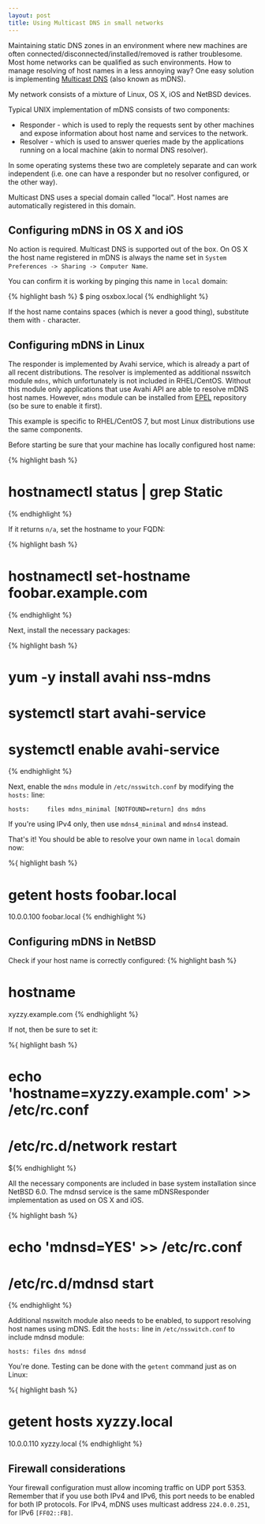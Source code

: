 ```yaml
---
layout: post
title: Using Multicast DNS in small networks
---
```


Maintaining static DNS zones in an environment where new machines are often connected/disconnected/installed/removed is rather troublesome. Most home networks can be qualified as such environments. How to manage resolving of host names in a less annoying way? One easy solution is implementing [Multicast DNS](http://tools.ietf.org/html/rfc6762) (also known as mDNS).

<!-- more -->
My network consists of a mixture of Linux, OS X, iOS and NetBSD devices.

Typical UNIX implementation of mDNS consists of two components:
- Responder - which is used to reply the requests sent by other machines and expose information about host name and services to the network. 
- Resolver - which is used to answer queries made by the applications running on a local machine (akin to normal DNS resolver).

In some operating systems these two are completely separate and can work independent (i.e. one can have a responder but no resolver configured, or the other way).

Multicast DNS uses a special domain called "local". Host names are automatically registered in this domain.

## Configuring mDNS in OS X and iOS

No action is required. Multicast DNS is supported out of the box. On OS X the host name registered in mDNS is always the name set in `System Preferences -> Sharing -> Computer Name`.

You can confirm it is working by pinging this name in `local` domain:

{% highlight bash %}
$ ping osxbox.local
{% endhighlight %}

If the host name contains spaces (which is never a good thing), substitute them with `-` character.

## Configuring mDNS in Linux

The responder is implemented by Avahi service, which is already a part of all recent distributions. The resolver is implemented as additional nsswitch module `mdns`, which unfortunately is not included in RHEL/CentOS. Without this module only applications that use Avahi API are able to resolve mDNS host names. However, `mdns` module can be installed from [EPEL](https://fedoraproject.org/wiki/EPEL) repository (so be sure to enable it first).

This example is specific to RHEL/CentOS 7, but most Linux distributions use the same components.

Before starting be sure that your machine has locally configured host name:

{% highlight bash %}
# hostnamectl status | grep Static
{% endhighlight %}

If it returns `n/a`, set the hostname to your FQDN:

{% highlight bash %}
# hostnamectl set-hostname foobar.example.com 
{% endhighlight %}

Next, install the necessary packages:
 
{% highlight bash %}
# yum -y install avahi nss-mdns
# systemctl start avahi-service
# systemctl enable avahi-service
{% endhighlight %}

Next, enable the `mdns` module in `/etc/nsswitch.conf` by modifying the `hosts:` line:

`hosts:		files mdns_minimal [NOTFOUND=return] dns mdns`

If you're using IPv4 only, then use `mdns4_minimal` and `mdns4` instead.

That's it! You should be able to resolve your own name in `local` domain now:

%{ highlight bash %}
# getent hosts foobar.local
10.0.0.100	foobar.local
{% endhighlight %}

## Configuring mDNS in NetBSD

Check if your host name is correctly configured:
{% highlight bash %}
# hostname
xyzzy.example.com
{% endhighlight %}

If not, then be sure to set it:

%{ highlight bash %}
# echo 'hostname=xyzzy.example.com' >> /etc/rc.conf
# /etc/rc.d/network restart
${% endhighlight %}

All the necessary components are included in base system installation since NetBSD 6.0. The mdnsd service is the same mDNSResponder implementation as used on OS X and iOS.  

{% highlight bash %}
# echo 'mdnsd=YES' >> /etc/rc.conf
# /etc/rc.d/mdnsd start
{% endhighlight %}

Additional nsswitch module also needs to be enabled, to support resolving host names using mDNS. Edit the `hosts:` line in `/etc/nsswitch.conf` to include mdnsd module:

`hosts: files dns mdnsd`

You're done. Testing can be done with the `getent` command just as on Linux:

%{ highlight bash %}
# getent hosts xyzzy.local
10.0.0.110	xyzzy.local
{% endhighlight %}

## Firewall considerations

Your firewall configuration must allow incoming traffic on UDP port 5353. Remember that if you use both IPv4 and IPv6, this port needs to be enabled for both IP protocols. For IPv4, mDNS uses multicast address `224.0.0.251`, for IPv6 `[FF02::FB]`.

